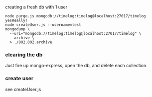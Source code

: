 ###

creating a fresh db with 1 user
```
node purge.js mongodb://timelog:timelog@localhost:27017/timelog yesReally!
node createUser.js --username=test
mongodump \
  --uri="mongodb://timelog:timelog@localhost:27017/timelog" \
  --archive \
  > ./002.002.archive
```

### clearing the db

Just fire up mongo-express, open the db, and delete each collection.

### create user

see createUser.js
